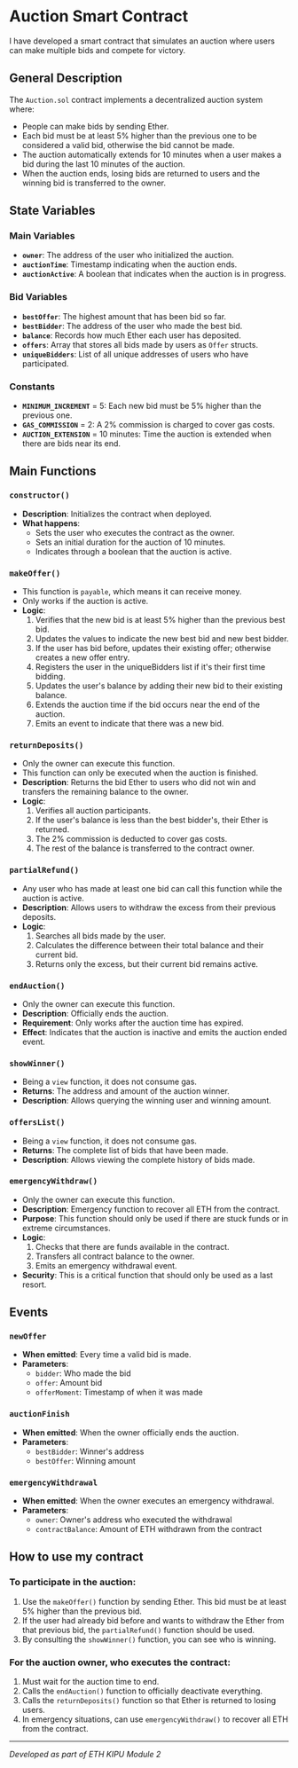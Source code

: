 # Auction Smart Contract

I have developed a smart contract that simulates an auction where users can make multiple bids and compete for victory.

## General Description

The `Auction.sol` contract implements a decentralized auction system where:
- People can make bids by sending Ether.
- Each bid must be at least 5% higher than the previous one to be considered a valid bid, otherwise the bid cannot be made.
- The auction automatically extends for 10 minutes when a user makes a bid during the last 10 minutes of the auction.
- When the auction ends, losing bids are returned to users and the winning bid is transferred to the owner.

## State Variables

### Main Variables
- **`owner`**: The address of the user who initialized the auction.
- **`auctionTime`**: Timestamp indicating when the auction ends.
- **`auctionActive`**: A boolean that indicates when the auction is in progress.

### Bid Variables
- **`bestOffer`**: The highest amount that has been bid so far.
- **`bestBidder`**: The address of the user who made the best bid.
- **`balance`**: Records how much Ether each user has deposited.
- **`offers`**: Array that stores all bids made by users as `Offer` structs.
- **`uniqueBidders`**: List of all unique addresses of users who have participated.

### Constants
- **`MINIMUM_INCREMENT`** = 5: Each new bid must be 5% higher than the previous one.
- **`GAS_COMMISSION`** = 2: A 2% commission is charged to cover gas costs.
- **`AUCTION_EXTENSION`** = 10 minutes: Time the auction is extended when there are bids near its end.

## Main Functions

### `constructor()` 
- **Description**: Initializes the contract when deployed.
- **What happens**: 
  - Sets the user who executes the contract as the owner.
  - Sets an initial duration for the auction of 10 minutes.
  - Indicates through a boolean that the auction is active.

### `makeOffer()`
- This function is `payable`, which means it can receive money.
- Only works if the auction is active.
- **Logic**:
  1. Verifies that the new bid is at least 5% higher than the previous best bid.
  2. Updates the values to indicate the new best bid and new best bidder.
  3. If the user has bid before, updates their existing offer; otherwise creates a new offer entry.
  4. Registers the user in the uniqueBidders list if it's their first time bidding.
  5. Updates the user's balance by adding their new bid to their existing balance.
  6. Extends the auction time if the bid occurs near the end of the auction.
  7. Emits an event to indicate that there was a new bid.

### `returnDeposits()`
- Only the owner can execute this function.
- This function can only be executed when the auction is finished.
- **Description**: Returns the bid Ether to users who did not win and transfers the remaining balance to the owner.
- **Logic**:
  1. Verifies all auction participants.
  2. If the user's balance is less than the best bidder's, their Ether is returned.
  3. The 2% commission is deducted to cover gas costs.
  4. The rest of the balance is transferred to the contract owner.

### `partialRefund()`
- Any user who has made at least one bid can call this function while the auction is active.
- **Description**: Allows users to withdraw the excess from their previous deposits.
- **Logic**:
  1. Searches all bids made by the user.
  2. Calculates the difference between their total balance and their current bid.
  3. Returns only the excess, but their current bid remains active.

### `endAuction()`
- Only the owner can execute this function.
- **Description**: Officially ends the auction.
- **Requirement**: Only works after the auction time has expired.
- **Effect**: Indicates that the auction is inactive and emits the auction ended event.

### `showWinner()`
- Being a `view` function, it does not consume gas.
- **Returns**: The address and amount of the auction winner.
- **Description**: Allows querying the winning user and winning amount.

### `offersList()`
- Being a `view` function, it does not consume gas.
- **Returns**: The complete list of bids that have been made.
- **Description**: Allows viewing the complete history of bids made.

### `emergencyWithdraw()`
- Only the owner can execute this function.
- **Description**: Emergency function to recover all ETH from the contract.
- **Purpose**: This function should only be used if there are stuck funds or in extreme circumstances.
- **Logic**:
  1. Checks that there are funds available in the contract.
  2. Transfers all contract balance to the owner.
  3. Emits an emergency withdrawal event.
- **Security**: This is a critical function that should only be used as a last resort.

## Events

### `newOffer` 
- **When emitted**: Every time a valid bid is made.
- **Parameters**: 
  - `bidder`: Who made the bid
  - `offer`: Amount bid
  - `offerMoment`: Timestamp of when it was made

### `auctionFinish`

- **When emitted**: When the owner officially ends the auction.  
- **Parameters**:
  - `bestBidder`: Winner's address
  - `bestOffer`: Winning amount

### `emergencyWithdrawal`

- **When emitted**: When the owner executes an emergency withdrawal.
- **Parameters**:
  - `owner`: Owner's address who executed the withdrawal
  - `contractBalance`: Amount of ETH withdrawn from the contract

## How to use my contract

### To participate in the auction:
1. Use the `makeOffer()` function by sending Ether. This bid must be at least 5% higher than the previous bid.
2. If the user had already bid before and wants to withdraw the Ether from that previous bid, the `partialRefund()` function should be used.
3. By consulting the `showWinner()` function, you can see who is winning.

### For the auction owner, who executes the contract:
1. Must wait for the auction time to end. 
2. Calls the `endAuction()` function to officially deactivate everything.
3. Calls the `returnDeposits()` function so that Ether is returned to losing users.
4. In emergency situations, can use `emergencyWithdraw()` to recover all ETH from the contract.

---
*Developed as part of ETH KIPU Module 2* 